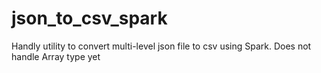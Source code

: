 # json_to_csv_spark

Handly utility to convert multi-level json file to csv using Spark.
Does not handle Array type yet
